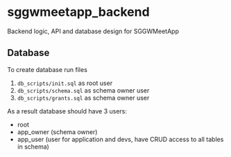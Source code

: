 # sggwmeetapp_backend
Backend logic, API and database design for SGGWMeetApp

## Database
To create database run files
1) `db_scripts/init.sql` as root user
2) `db_scripts/schema.sql` as schema owner user
3) `db_scripts/grants.sql` as schema owner user

As a result database should have 3 users:
- root
- app_owner (schema owner)
- app_user (user for application and devs, have CRUD access to all tables in schema)